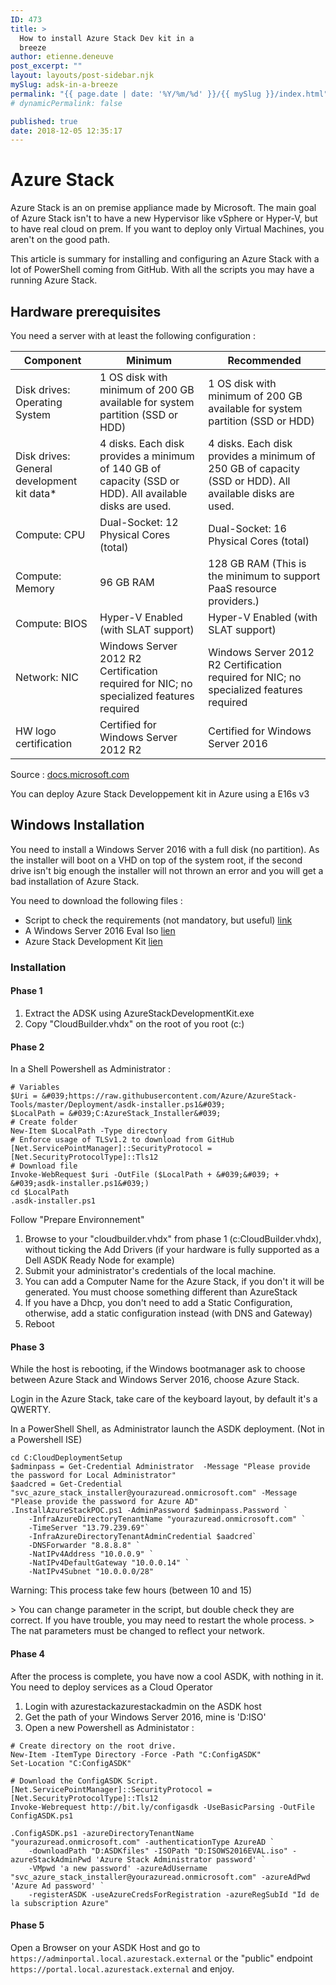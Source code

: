 ```yaml
---
ID: 473
title: >
  How to install Azure Stack Dev kit in a
  breeze
author: etienne.deneuve
post_excerpt: ""
layout: layouts/post-sidebar.njk
mySlug: adsk-in-a-breeze
permalink: "{{ page.date | date: '%Y/%m/%d' }}/{{ mySlug }}/index.html"
# dynamicPermalink: false

published: true
date: 2018-12-05 12:35:17
---
```

# Azure Stack

Azure Stack is an on premise appliance made by Microsoft. The main goal of Azure Stack isn't to have a new Hypervisor like vSphere or Hyper-V, but to have real cloud on prem. If you want to deploy only Virtual Machines, you aren't on the good path.

This article is summary for installing and configuring an Azure Stack with a lot of PowerShell coming from GitHub. With all the scripts you may have a running Azure Stack.

## Hardware prerequisites

You need a server with at least the following configuration :

| Component                                           | Minimum                                                                                        | Recommended                                                                                             |
| --------------------------------------------------- | ---------------------------------------------------------------------------------------------- | ------------------------------------------------------------------------------------------------------- |
| Disk drives: Operating System                       | 1 OS disk with minimum of 200 GB available for system partition (SSD or HDD)                   | 1 OS disk with minimum of 200 GB available for system partition (SSD or HDD)                            |
| Disk drives: General development kit data* |	4 disks.  Each disk provides a minimum of 140 GB of capacity (SSD or HDD). All available disks are used. | 4 disks. Each disk provides a minimum of 250 GB of capacity (SSD or HDD). All available disks are used. |
| Compute: CPU                                        | Dual-Socket: 12 Physical Cores (total)                                                         | Dual-Socket: 16 Physical Cores (total)                                                                  |
| Compute: Memory                                     | 96 GB RAM                                                                                      | 128 GB RAM (This is the minimum to support PaaS resource providers.)                                    |
| Compute: BIOS                                       | Hyper-V Enabled (with SLAT support)                                                            | Hyper-V Enabled (with SLAT support)                                                                     |
| Network: NIC                                        | Windows Server 2012 R2 Certification required for NIC; no specialized features required        | Windows Server 2012 R2 Certification required for NIC; no specialized features required                 |
| HW logo certification                               | Certified for Windows Server 2012 R2                                                           | Certified for Windows Server 2016                                                                       |

Source : [docs.microsoft.com](https://docs.microsoft.com/en-us/azure/azure-stack/asdk/asdk-deploy-considerations#hardware)

You can deploy Azure Stack Developpement kit in Azure using a E16s v3

## Windows Installation

You need to install a Windows Server 2016 with a full disk (no partition). As the installer will boot on a VHD on top of the system root, if the second drive isn't big enough the installer will not thrown an error and you will get a bad installation of Azure Stack.

You need to download the following files :

- Script to check the requirements (not mandatory, but useful) [link](https://gallery.technet.microsoft.com/Deployment-Checker-for-50e0f51b)
- A Windows Server 2016 Eval Iso [lien](https://www.microsoft.com/en-us/evalcenter/evaluate-windows-server-2016)
- Azure Stack Development Kit [lien](https://azure.microsoft.com/fr-fr/overview/azure-stack/development-kit/?v=try)

### Installation

#### Phase 1

1. Extract the ADSK using AzureStackDevelopmentKit.exe
1. Copy "CloudBuilder.vhdx" on the root of you root (c:)

#### Phase 2

In a Shell Powershell as Administrator :

```
# Variables
$Uri = &#039;https://raw.githubusercontent.com/Azure/AzureStack-Tools/master/Deployment/asdk-installer.ps1&#039;
$LocalPath = &#039;C:AzureStack_Installer&#039;
# Create folder
New-Item $LocalPath -Type directory
# Enforce usage of TLSv1.2 to download from GitHub
[Net.ServicePointManager]::SecurityProtocol = [Net.SecurityProtocolType]::Tls12
# Download file
Invoke-WebRequest $uri -OutFile ($LocalPath + &#039;&#039; + &#039;asdk-installer.ps1&#039;)
cd $LocalPath
.asdk-installer.ps1
```

Follow "Prepare Environnement" 

1. Browse to your "cloudbuilder.vhdx" from phase 1 (c:CloudBuilder.vhdx), without ticking the Add Drivers (if your hardware is fully supported as a Dell ASDK Ready Node for example)
1. Submit your administrator's credentials of the local machine.
1. You can add a Computer Name for the Azure Stack, if you don't it will be generated. You must choose something different than AzureStack
1. If you have a Dhcp, you don't need to add a Static Configuration, otherwise, add a static configuration instead (with DNS and Gateway)
1. Reboot

#### Phase 3

While the host is rebooting, if the Windows bootmanager ask to choose between Azure Stack and Windows Server 2016, choose Azure Stack.

Login in the Azure Stack, take care of the keyboard layout, by default it's a QWERTY.

In a PowerShell Shell, as Administrator launch the ASDK deployment. (Not in a Powershell ISE)

```
cd C:CloudDeploymentSetup     
$adminpass = Get-Credential Administrator  -Message "Please provide the password for Local Administrator"
$aadcred = Get-Credential "svc_azure_stack_installer@yourazuread.onmicrosoft.com" -Message "Please provide the password for Azure AD"
.InstallAzureStackPOC.ps1 -AdminPassword $adminpass.Password `
    -InfraAzureDirectoryTenantName "yourazuread.onmicrosoft.com" `
    -TimeServer "13.79.239.69"`
    -InfraAzureDirectoryTenantAdminCredential $aadcred`
    -DNSForwarder "8.8.8.8" `
    -NatIPv4Address "10.0.0.9" `
    -NatIPv4DefaultGateway "10.0.0.14" `
    -NatIPv4Subnet "10.0.0.0/28"
```

Warning: This process take few hours (between 10 and 15)

&gt; You can change parameter in the script, but double check they are correct. If you have trouble, you may need to restart the whole process.
&gt; The nat parameters must be changed to reflect your network.

#### Phase 4

After the process is complete, you have now a cool ASDK, with nothing in it. You need to deploy services as a Cloud Operator

1. Login with azurestackazurestackadmin on the ASDK host
1. Get the path of your Windows Server 2016, mine is &#039;D:ISO&#039;
1. Open a new Powershell as Administator :

```
# Create directory on the root drive.
New-Item -ItemType Directory -Force -Path "C:ConfigASDK"
Set-Location "C:ConfigASDK"

# Download the ConfigASDK Script.
[Net.ServicePointManager]::SecurityProtocol = [Net.SecurityProtocolType]::Tls12
Invoke-Webrequest http://bit.ly/configasdk -UseBasicParsing -OutFile ConfigASDK.ps1

.ConfigASDK.ps1 -azureDirectoryTenantName "yourazuread.onmicrosoft.com" -authenticationType AzureAD `
    -downloadPath "D:ASDKfiles" -ISOPath "D:ISOWS2016EVAL.iso" -azureStackAdminPwd 'Azure Stack Administrator password' `
    -VMpwd 'a new password' -azureAdUsername "svc_azure_stack_installer@yourazuread.onmicrosoft.com" -azureAdPwd 'Azure Ad password' `
    -registerASDK -useAzureCredsForRegistration -azureRegSubId "Id de la subscription Azure"
```

#### Phase 5

Open a Browser on your ASDK Host and go to ``https://adminportal.local.azurestack.external`` or the "public" endpoint ``https://portal.local.azurestack.external`` and enjoy.